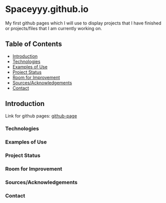 # Spaceyyy.github.io

My first github pages which I will use to display projects that I have finished or projects/files that I am currently working on.
## Table of Contents

+ [Introduction]()
+ [Technologies]()
+ [Examples of Use]()
+ [Project Status]()
+ [Room for Improvement]()
+ [Sources/Acknowledgements]()
+ [Contact]()

## Introduction
 
 Link for github pages: [github-page](https://spaceyyy.github.io/)


### Technologies

### Examples of Use

### Project Status

### Room for Improvement

### Sources/Acknowledgements

### Contact
